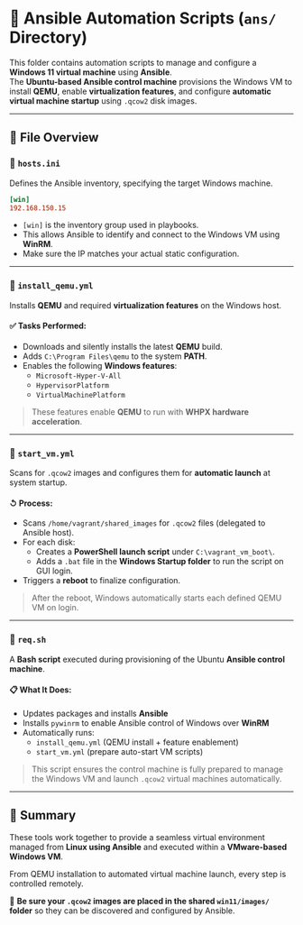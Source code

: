 # 🧰 Ansible Automation Scripts (`ans/` Directory)

This folder contains automation scripts to manage and configure a **Windows 11 virtual machine** using **Ansible**.  
The **Ubuntu-based Ansible control machine** provisions the Windows VM to install **QEMU**, enable **virtualization features**, and configure **automatic virtual machine startup** using `.qcow2` disk images.

---

## 📁 File Overview

### 🔹 `hosts.ini`

Defines the Ansible inventory, specifying the target Windows machine.

```ini
[win]
192.168.150.15
```

- `[win]` is the inventory group used in playbooks.
- This allows Ansible to identify and connect to the Windows VM using **WinRM**.
- Make sure the IP matches your actual static configuration.

---

### 🔹 `install_qemu.yml`

Installs **QEMU** and required **virtualization features** on the Windows host.

#### ✅ Tasks Performed:
- Downloads and silently installs the latest **QEMU** build.
- Adds `C:\Program Files\qemu` to the system **PATH**.
- Enables the following **Windows features**:
  - `Microsoft-Hyper-V-All`
  - `HypervisorPlatform`
  - `VirtualMachinePlatform`

> These features enable **QEMU** to run with **WHPX hardware acceleration**.

---

### 🔹 `start_vm.yml`

Scans for `.qcow2` images and configures them for **automatic launch** at system startup.

#### ↺ Process:
- Scans `/home/vagrant/shared_images` for `.qcow2` files (delegated to Ansible host).
- For each disk:
  - Creates a **PowerShell launch script** under `C:\vagrant_vm_boot\`.
  - Adds a `.bat` file in the **Windows Startup folder** to run the script on GUI login.
- Triggers a **reboot** to finalize configuration.

> After the reboot, Windows automatically starts each defined QEMU VM on login.

---

### 🔹 `req.sh`

A **Bash script** executed during provisioning of the Ubuntu **Ansible control machine**.

#### 📋 What It Does:
- Updates packages and installs **Ansible**
- Installs `pywinrm` to enable Ansible control of Windows over **WinRM**
- Automatically runs:
  - `install_qemu.yml` (QEMU install + feature enablement)
  - `start_vm.yml` (prepare auto-start VM scripts)

> This script ensures the control machine is fully prepared to manage the Windows VM and launch `.qcow2` virtual machines automatically.

---

## 📌 Summary

These tools work together to provide a seamless virtual environment managed from **Linux using Ansible** and executed within a **VMware-based Windows VM**.

From QEMU installation to automated virtual machine launch, every step is controlled remotely.

📂 **Be sure your `.qcow2` images are placed in the shared `win11/images/` folder** so they can be discovered and configured by Ansible.

